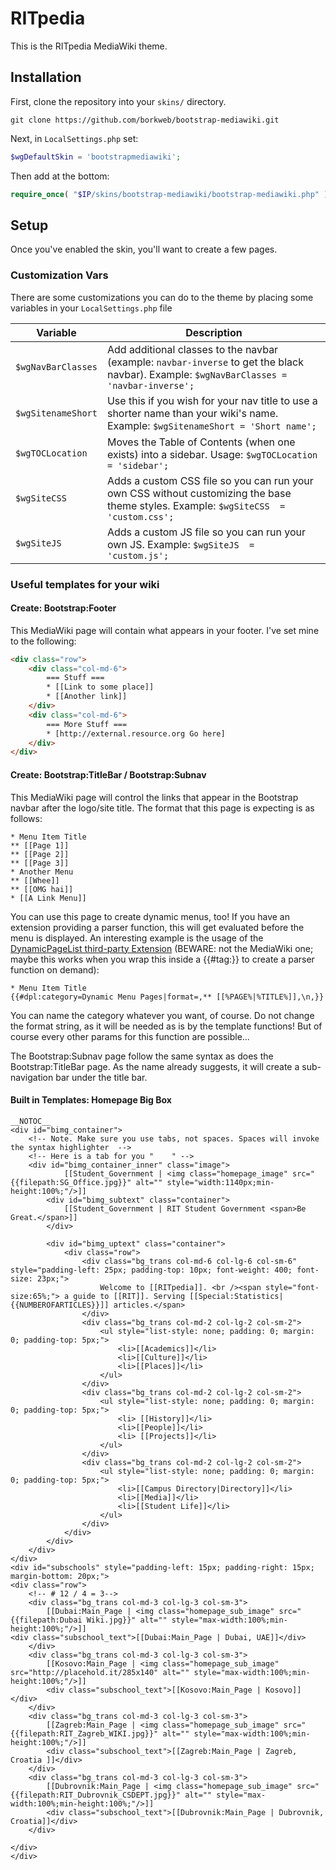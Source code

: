 # RITpedia

This is the RITpedia MediaWiki theme.

## Installation
First, clone the repository into your `skins/` directory.

```
git clone https://github.com/borkweb/bootstrap-mediawiki.git
```

Next, in `LocalSettings.php` set:

```php
$wgDefaultSkin = 'bootstrapmediawiki';
```

Then add at the bottom:

```php
require_once( "$IP/skins/bootstrap-mediawiki/bootstrap-mediawiki.php" );
```

## Setup
Once you've enabled the skin, you'll want to create a few pages.

### Customization Vars

There are some customizations you can do to the theme by placing some variables in your `LocalSettings.php` file

Variable | Description
---------|------------
`$wgNavBarClasses` | Add additional classes to the navbar (example: `navbar-inverse` to get the black navbar). Example: `$wgNavBarClasses = 'navbar-inverse';`
`$wgSitenameShort` | Use this if you wish for your nav title to use a shorter name than your wiki's name. Example: `$wgSitenameShort = 'Short name';`
`$wgTOCLocation` | Moves the Table of Contents (when one exists) into a sidebar. Usage: `$wgTOCLocation = 'sidebar';`
`$wgSiteCSS` | Adds a custom CSS file so you can run your own CSS without customizing the base theme styles. Example: `$wgSiteCSS  = 'custom.css';`
`$wgSiteJS` | Adds a custom JS file so you can run your own JS. Example: `$wgSiteJS  = 'custom.js';`

### Useful templates for your wiki

#### Create: Bootstrap:Footer
This MediaWiki page will contain what appears in your footer.  I've set mine to the following:

```html
<div class="row">
	<div class="col-md-6">
		=== Stuff ===
		* [[Link to some place]]
		* [[Another link]]
	</div>
	<div class="col-md-6">
		=== More Stuff ===
		* [http://external.resource.org Go here]
	</div>
</div>
```


#### Create: Bootstrap:TitleBar / Bootstrap:Subnav
This MediaWiki page will control the links that appear in the Bootstrap navbar after the logo/site title.  The format that this page is expecting is as follows:

```
* Menu Item Title
** [[Page 1]]
** [[Page 2]]
** [[Page 3]]
* Another Menu
** [[Whee]]
** [[OMG hai]]
* [[A Link Menu]]
```

You can use this page to create dynamic menus, too! If you have an extension providing a parser function, this will get evaluated before the menu is displayed.
An interesting example is the usage of the [DynamicPageList third-party Extension](http://www.mediawiki.org/wiki/Extension:DynamicPageList_%28third-party%29) (BEWARE: not the MediaWiki one; maybe this works when you wrap this inside a {{#tag:}} to create a parser function on demand):

```
* Menu Item Title
{{#dpl:category=Dynamic Menu Pages|format=,** [[%PAGE%|%TITLE%]],\n,}}
```

You can name the category whatever you want, of course. Do not change the format string, as it will be needed as is by the template functions! But of course every other params for this function are possible...

The Bootstrap:Subnav page follow the same syntax as does the Bootstrap:TitleBar page. As the name already suggests, it will create a sub-navigation bar under the title bar.

#### Built in Templates: Homepage Big Box
```
__NOTOC__
<div id="bimg_container">
 	<!-- Note. Make sure you use tabs, not spaces. Spaces will invoke the syntax highlighter  -->
	<!-- Here is a tab for you "	" -->
	<div id="bimg_container_inner" class="image">
			[[Student_Government | <img class="homepage_image" src="{{filepath:SG_Office.jpg}}" alt="" style="width:1140px;min-height:100%;"/>]]
		<div id="bimg_subtext" class="container">
			[[Student_Government | RIT Student Government <span>Be Great.</span>]]
		</div>

		<div id="bimg_uptext" class="container">
			<div class="row">
				<div class="bg_trans col-md-6 col-lg-6 col-sm-6" style="padding-left: 25px; padding-top: 10px; font-weight: 400; font-size: 23px;">
					Welcome to [[RITpedia]]. <br /><span style="font-size:65%;"> a guide to [[RIT]]. Serving [[Special:Statistics|{{NUMBEROFARTICLES}}]] articles.</span>
				</div>
				<div class="bg_trans col-md-2 col-lg-2 col-sm-2">
					<ul style="list-style: none; padding: 0; margin: 0; padding-top: 5px;">
						<li>[[Academics]]</li>
						<li>[[Culture]]</li>
						<li>[[Places]]</li>
					</ul>
				</div>
				<div class="bg_trans col-md-2 col-lg-2 col-sm-2">
					<ul style="list-style: none; padding: 0; margin: 0; padding-top: 5px;">
						<li> [[History]]</li>
						<li>[[People]]</li>
						<li> [[Projects]]</li>
					</ul>
				</div>
				<div class="bg_trans col-md-2 col-lg-2 col-sm-2">
					<ul style="list-style: none; padding: 0; margin: 0; padding-top: 5px;">
						<li>[[Campus Directory|Directory]]</li>
						<li>[[Media]]</li>
						<li>[[Student Life]]</li>
					</ul>
				</div>
			</div>
		</div>
	</div>
</div>
<div id="subschools" style="padding-left: 15px; padding-right: 15px; margin-bottom: 20px;">
<div class="row">
	<!-- # 12 / 4 = 3-->
	<div class="bg_trans col-md-3 col-lg-3 col-sm-3">
		[[Dubai:Main_Page | <img class="homepage_sub_image" src="{{filepath:Dubai Wiki.jpg}}" alt="" style="max-width:100%;min-height:100%;"/>]]
<div class="subschool_text">[[Dubai:Main_Page | Dubai, UAE]]</div>
	</div>
	<div class="bg_trans col-md-3 col-lg-3 col-sm-3">
		[[Kosovo:Main_Page | <img class="homepage_sub_image" src="http://placehold.it/285x140" alt="" style="max-width:100%;min-height:100%;"/>]]
		<div class="subschool_text">[[Kosovo:Main_Page | Kosovo]]</div>
	</div>
	<div class="bg_trans col-md-3 col-lg-3 col-sm-3">
		[[Zagreb:Main_Page | <img class="homepage_sub_image" src="{{filepath:RIT_Zagreb_WIKI.jpg}}" alt="" style="max-width:100%;min-height:100%;"/>]]
		<div class="subschool_text">[[Zagreb:Main_Page | Zagreb, Croatia ]]</div>
	</div>
	<div class="bg_trans col-md-3 col-lg-3 col-sm-3">
		[[Dubrovnik:Main_Page | <img class="homepage_sub_image" src="{{filepath:RIT_Dubrovnik_CSDEPT.jpg}}" alt="" style="max-width:100%;min-height:100%;"/>]]
		<div class="subschool_text">[[Dubrovnik:Main_Page | Dubrovnik, Croatia]]</div>
	</div>

</div>
</div>


```
